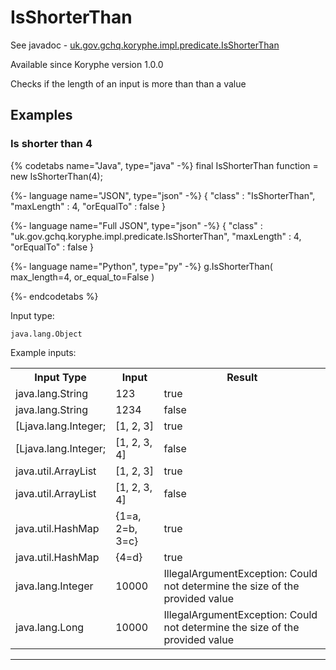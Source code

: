 # IsShorterThan
See javadoc - [uk.gov.gchq.koryphe.impl.predicate.IsShorterThan](ref://../../javadoc/koryphe/uk/gov/gchq/koryphe/impl/predicate/IsShorterThan.html)

Available since Koryphe version 1.0.0

Checks if the length of an input is more than than a value

## Examples

### Is shorter than 4


{% codetabs name="Java", type="java" -%}
final IsShorterThan function = new IsShorterThan(4);

{%- language name="JSON", type="json" -%}
{
  "class" : "IsShorterThan",
  "maxLength" : 4,
  "orEqualTo" : false
}

{%- language name="Full JSON", type="json" -%}
{
  "class" : "uk.gov.gchq.koryphe.impl.predicate.IsShorterThan",
  "maxLength" : 4,
  "orEqualTo" : false
}

{%- language name="Python", type="py" -%}
g.IsShorterThan( 
  max_length=4, 
  or_equal_to=False 
)

{%- endcodetabs %}

Input type:

```
java.lang.Object
```

Example inputs:
<table style="display: block;">
<tr><th>Input Type</th><th>Input</th><th>Result</th></tr>
<tr><td>java.lang.String</td><td>123</td><td>true</td></tr>
<tr><td>java.lang.String</td><td>1234</td><td>false</td></tr>
<tr><td>[Ljava.lang.Integer;</td><td>[1, 2, 3]</td><td>true</td></tr>
<tr><td>[Ljava.lang.Integer;</td><td>[1, 2, 3, 4]</td><td>false</td></tr>
<tr><td>java.util.ArrayList</td><td>[1, 2, 3]</td><td>true</td></tr>
<tr><td>java.util.ArrayList</td><td>[1, 2, 3, 4]</td><td>false</td></tr>
<tr><td>java.util.HashMap</td><td>{1=a, 2=b, 3=c}</td><td>true</td></tr>
<tr><td>java.util.HashMap</td><td>{4=d}</td><td>true</td></tr>
<tr><td>java.lang.Integer</td><td>10000</td><td>IllegalArgumentException: Could not determine the size of the provided value</td></tr>
<tr><td>java.lang.Long</td><td>10000</td><td>IllegalArgumentException: Could not determine the size of the provided value</td></tr>
</table>

-----------------------------------------------

